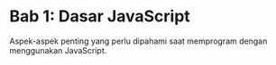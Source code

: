 # Bab 1: Dasar JavaScript

Aspek-aspek penting yang perlu dipahami saat memprogram dengan menggunakan JavaScript.
